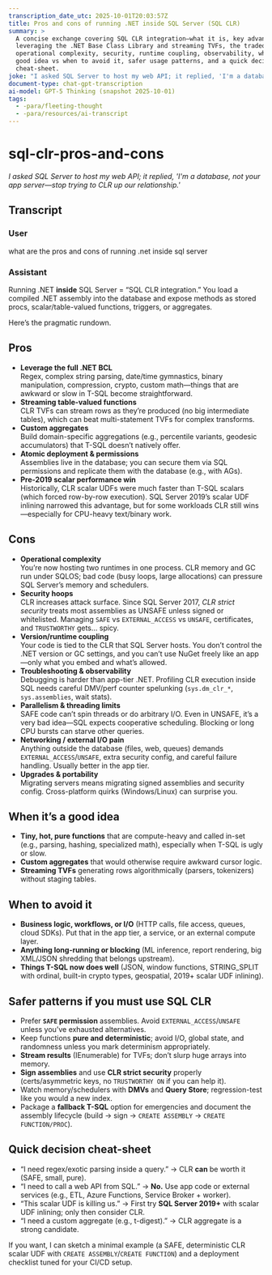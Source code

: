 ```yaml
---
transcription_date_utc: 2025-10-01T20:03:57Z
title: Pros and cons of running .NET inside SQL Server (SQL CLR)
summary: >
  A concise exchange covering SQL CLR integration—what it is, key advantages like
  leveraging the .NET Base Class Library and streaming TVFs, the tradeoffs around
  operational complexity, security, runtime coupling, observability, when it’s a
  good idea vs when to avoid it, safer usage patterns, and a quick decision
  cheat-sheet.
joke: "I asked SQL Server to host my web API; it replied, 'I'm a database, not your app server—stop trying to CLR up our relationship.'"
document-type: chat-gpt-transcription
ai-model: GPT-5 Thinking (snapshot 2025-10-01)
tags:
  - -para/fleeting-thought
  - -para/resources/ai-transcript
---
```


# sql-clr-pros-and-cons

*I asked SQL Server to host my web API; it replied, 'I'm a database, not your app server—stop trying to CLR up our relationship.'*

## Transcript

### User
what are the pros and cons of running .net inside sql server

### Assistant
Running .NET **inside** SQL Server = “SQL CLR integration.” You load a compiled .NET assembly into the database and expose methods as stored procs, scalar/table-valued functions, triggers, or aggregates.

Here’s the pragmatic rundown.

## Pros
- **Leverage the full .NET BCL**  
  Regex, complex string parsing, date/time gymnastics, binary manipulation, compression, crypto, custom math—things that are awkward or slow in T-SQL become straightforward.
- **Streaming table-valued functions**  
  CLR TVFs can stream rows as they’re produced (no big intermediate tables), which can beat multi-statement TVFs for complex transforms.
- **Custom aggregates**  
  Build domain-specific aggregations (e.g., percentile variants, geodesic accumulators) that T-SQL doesn’t natively offer.
- **Atomic deployment & permissions**  
  Assemblies live in the database; you can secure them via SQL permissions and replicate them with the database (e.g., with AGs).
- **Pre-2019 scalar performance win**  
  Historically, CLR scalar UDFs were much faster than T-SQL scalars (which forced row-by-row execution). SQL Server 2019’s scalar UDF inlining narrowed this advantage, but for some workloads CLR still wins—especially for CPU-heavy text/binary work.

## Cons
- **Operational complexity**  
  You’re now hosting two runtimes in one process. CLR memory and GC run under SQLOS; bad code (busy loops, large allocations) can pressure SQL Server’s memory and schedulers.
- **Security hoops**  
  CLR increases attack surface. Since SQL Server 2017, *CLR strict security* treats most assemblies as UNSAFE unless signed or whitelisted. Managing `SAFE` vs `EXTERNAL_ACCESS` vs `UNSAFE`, certificates, and `TRUSTWORTHY` gets… spicy.
- **Version/runtime coupling**  
  Your code is tied to the CLR that SQL Server hosts. You don’t control the .NET version or GC settings, and you can’t use NuGet freely like an app—only what you embed and what’s allowed.
- **Troubleshooting & observability**  
  Debugging is harder than app-tier .NET. Profiling CLR execution inside SQL needs careful DMV/perf counter spelunking (`sys.dm_clr_*`, `sys.assemblies`, wait stats).
- **Parallelism & threading limits**  
  SAFE code can’t spin threads or do arbitrary I/O. Even in UNSAFE, it’s a very bad idea—SQL expects cooperative scheduling. Blocking or long CPU bursts can starve other queries.
- **Networking / external I/O pain**  
  Anything outside the database (files, web, queues) demands `EXTERNAL_ACCESS`/`UNSAFE`, extra security config, and careful failure handling. Usually better in the app tier.
- **Upgrades & portability**  
  Migrating servers means migrating signed assemblies and security config. Cross-platform quirks (Windows/Linux) can surprise you.

## When it’s a good idea
- **Tiny, hot, pure functions** that are compute-heavy and called in-set (e.g., parsing, hashing, specialized math), especially when T-SQL is ugly or slow.
- **Custom aggregates** that would otherwise require awkward cursor logic.
- **Streaming TVFs** generating rows algorithmically (parsers, tokenizers) without staging tables.

## When to avoid it
- **Business logic, workflows, or I/O** (HTTP calls, file access, queues, cloud SDKs). Put that in the app tier, a service, or an external compute layer.
- **Anything long-running or blocking** (ML inference, report rendering, big XML/JSON shredding that belongs upstream).
- **Things T-SQL now does well** (JSON, window functions, STRING_SPLIT with ordinal, built-in crypto types, geospatial, 2019+ scalar UDF inlining).

## Safer patterns if you must use SQL CLR
- Prefer **`SAFE` permission** assemblies. Avoid `EXTERNAL_ACCESS`/`UNSAFE` unless you’ve exhausted alternatives.
- Keep functions **pure and deterministic**; avoid I/O, global state, and randomness unless you mark determinism appropriately.
- **Stream results** (IEnumerable) for TVFs; don’t slurp huge arrays into memory.
- **Sign assemblies** and use **CLR strict security** properly (certs/asymmetric keys, no `TRUSTWORTHY ON` if you can help it).
- Watch memory/schedulers with **DMVs** and **Query Store**; regression-test like you would a new index.
- Package a **fallback T-SQL** option for emergencies and document the assembly lifecycle (build → sign → `CREATE ASSEMBLY` → `CREATE FUNCTION/PROC`).

## Quick decision cheat-sheet
- “I need regex/exotic parsing inside a query.” → CLR **can** be worth it (SAFE, small, pure).
- “I need to call a web API from SQL.” → **No.** Use app code or external services (e.g., ETL, Azure Functions, Service Broker + worker).
- “This scalar UDF is killing us.” → First try **SQL Server 2019+** with scalar UDF inlining; only then consider CLR.
- “I need a custom aggregate (e.g., t-digest).” → CLR aggregate is a strong candidate.

If you want, I can sketch a minimal example (a SAFE, deterministic CLR scalar UDF with `CREATE ASSEMBLY`/`CREATE FUNCTION`) and a deployment checklist tuned for your CI/CD setup.
